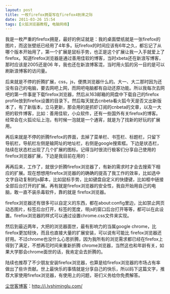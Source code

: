 ```yaml
---
layout: post
title: 一枚firefox拥趸写在firefox4到来之际
date: 2011-03-26 15:54
tags: [火狐浏览器教程, 电脑网络]
---
```

我是一枚严重的firefox拥趸，最好的例证就是：我的桌面壁纸就是一张firefox的图片，而这张壁纸已经用了4年多。玩firefox的时间应该有6年之久，都忘记了从哪个版本开始用了，第一个扩展是鼠标手势，也正是这个扩展让我一入手就爱上了firefox。知道firefox浏览器是通过善用佳软的博客，当时xbeta还在新浪写博客，那时应该是2005还是06 年，我也还在新浪博客混，当时用火狐的另一目的是可以刷新浪博客的访问量。

后来就是不停的折腾扩展，css，js，便携浏览器什么的。大一、大二那时因为还没有自己的电脑，要去网吧上网，而网吧电脑都有自动还原功能。所以我每次去网吧的第一件事是下载firefox浏览器，然后从163邮箱的网盘中下载自己的firefox profile放到firefox设置的目录下。然后每天就去cnbeta看火狐今天是否又出新版本了，有了新版本，立马更新，那会用的是抓虾订阅的cnbeta的文章，以及一大把的软件博客，比如：善用佳软，小众软件，还有一些国外有关firefox的博客。经常会在火狐论坛上泡，有时候一泡就是一个通宵，就是为了找新的好玩的扩展用。

再后来就是不停的折腾firefox的界面，去掉了菜单栏、书签栏、标题栏，只留下导航栏，导航栏左侧是输网址的地址栏，右侧是google搜索框。下边是状态栏，陆续在状态栏出现了几个扩展的图标。记得当时很流行极客们分享自己使用的firefox浏览器扩展，下边是我目前在用的：

再再后来，工作了，就很少折腾firefox浏览器了，有新的需求时才会去搜索下相应的扩展。现在想想用firefox浏览器的的确确的提高了我工作的效率，比如选中文字自动复制的js脚本，比如鼠标手势，比如键盘自定义的快捷键，比如框中链接全部后台打开的扩展。再有就是firefox浏览器的安全性，我自开始用自己的电脑，敢一直不装杀毒软件，靠的就是 firefox浏览器。

firefox浏览器还有很多可以自定义的东西，都在about:config里边，比如禁止网页动态图片，标签后台打开，标签的宽度，带js的窗口后台打开等等，都可以在此设置。firefox浏览器的样式可以通过设置chrome.css文件来实现。

然后到最近两年，大把的浏览器面世，最有影响力的当属google chrome，比firefox更加轻快，而且也直接大量的扩展安装，可以说有可能比 firefox浏览器还好用。不过chrome也没什么心思折腾，因为我所有的浏览需求都已经在firefox上得到了满足，不想再花时间来重新折腾 chrome浏览器，当然这也和年龄有关，如果大学那会chrome面世的话，我肯定会去折腾的。

陆续也推荐了不少朋友安装firefox浏览器，也算是给firefox浏览器的市场占有率做出了些许贡献。世上最快乐的事情就是分享自己的快乐，所以码下这篇文字，推荐大家使用firefox浏览器，有使用上的问题，哥们义务给你免费解答。

<a href="http://i.lvshiminglu.com/">尘世客博客</a>：<a href="http://i.lvshiminglu.com/">http://i.lvshiminglu.com/</a>

